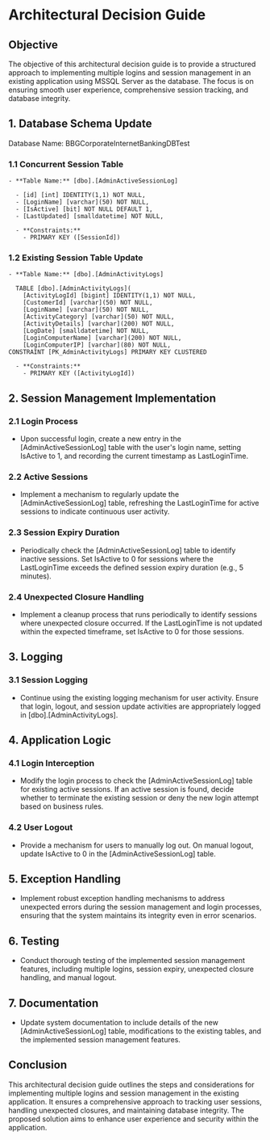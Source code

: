 # Architectural Decision Guide

## Objective
The objective of this architectural decision guide is to provide a structured approach to implementing multiple logins and session management in an existing application using MSSQL Server as the database. The focus is on ensuring smooth user experience, comprehensive session tracking, and database integrity.

## 1. Database Schema Update

Database Name: BBGCorporateInternetBankingDBTest

### 1.1 Concurrent Session Table
```
- **Table Name:** [dbo].[AdminActiveSessionLog]

  - [id] [int] IDENTITY(1,1) NOT NULL,
  - [LoginName] [varchar](50) NOT NULL,
  - [IsActive] [bit] NOT NULL DEFAULT 1,
  - [LastUpdated] [smalldatetime] NOT NULL,

  - **Constraints:**
    - PRIMARY KEY ([SessionId])
```

### 1.2 Existing Session Table Update

```
- **Table Name:** [dbo].[AdminActivityLogs]

  TABLE [dbo].[AdminActivityLogs](
	[ActivityLogId] [bigint] IDENTITY(1,1) NOT NULL,
	[CustomerId] [varchar](50) NOT NULL,
	[LoginName] [varchar](50) NOT NULL,
	[ActivityCategory] [varchar](50) NOT NULL,
	[ActivityDetails] [varchar](200) NOT NULL,
	[LogDate] [smalldatetime] NOT NULL,
	[LoginComputerName] [varchar](200) NOT NULL,
	[LoginComputerIP] [varchar](80) NOT NULL,
CONSTRAINT [PK_AdminActivityLogs] PRIMARY KEY CLUSTERED

  - **Constraints:**
    - PRIMARY KEY ([ActivityLogId])
```

## 2. Session Management Implementation

### 2.1 Login Process

- Upon successful login, create a new entry in the [AdminActiveSessionLog] table with the user's login name, setting IsActive to 1, and recording the current timestamp as LastLoginTime.

### 2.2 Active Sessions

- Implement a mechanism to regularly update the [AdminActiveSessionLog] table, refreshing the LastLoginTime for active sessions to indicate continuous user activity.

### 2.3 Session Expiry Duration

- Periodically check the [AdminActiveSessionLog] table to identify inactive sessions. Set IsActive to 0 for sessions where the LastLoginTime exceeds the defined session expiry duration (e.g., 5 minutes).

### 2.4 Unexpected Closure Handling

- Implement a cleanup process that runs periodically to identify sessions where unexpected closure occurred. If the LastLoginTime is not updated within the expected timeframe, set IsActive to 0 for those sessions.

## 3. Logging

### 3.1 Session Logging

- Continue using the existing logging mechanism for user activity. Ensure that login, logout, and session update activities are appropriately logged in [dbo].[AdminActivityLogs].

## 4. Application Logic

### 4.1 Login Interception

- Modify the login process to check the [AdminActiveSessionLog] table for existing active sessions. If an active session is found, decide whether to terminate the existing session or deny the new login attempt based on business rules.

### 4.2 User Logout

- Provide a mechanism for users to manually log out. On manual logout, update IsActive to 0 in the [AdminActiveSessionLog] table.

## 5. Exception Handling

- Implement robust exception handling mechanisms to address unexpected errors during the session management and login processes, ensuring that the system maintains its integrity even in error scenarios.

## 6. Testing

- Conduct thorough testing of the implemented session management features, including multiple logins, session expiry, unexpected closure handling, and manual logout.

## 7. Documentation

- Update system documentation to include details of the new [AdminActiveSessionLog] table, modifications to the existing tables, and the implemented session management features.

## Conclusion

This architectural decision guide outlines the steps and considerations for implementing multiple logins and session management in the existing application. It ensures a comprehensive approach to tracking user sessions, handling unexpected closures, and maintaining database integrity. The proposed solution aims to enhance user experience and security within the application.
